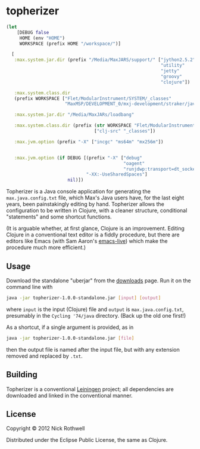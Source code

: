 # topherizer

```clojure
(let
    [DEBUG false
     HOME (env "HOME")
     WORKSPACE (prefix HOME "/workspace/")]

  [
   :max.system.jar.dir (prefix "/Media/MaxJARS/support/" ["jython2.5.2"
                                                          "utility"
                                                          "jetty"
                                                          "groovy"
                                                          "clojure"])

   :max.system.class.dir
   (prefix WORKSPACE ["Flet/ModularInstrument/SYSTEM/_classes"
                      "MaxMSP/DEVELOPMENT_0/mxj-development/straker/java/.classes"])

   :max.system.jar.dir "/Media/MaxJARs/loadbang"

   :max.system.class.dir (prefix (str WORKSPACE "Flet/ModularInstrument/DYNAMIC/")
                                 ["clj-src" "_classes"])

   :max.jvm.option (prefix "-X" ["incgc" "ms64m" "mx256m"])


   :max.jvm.option (if DEBUG [(prefix "-X" ["debug"
                                            "oagent"
                                            "runjdwp:transport=dt_socket,address=8074,server=y,suspend=n"])
                              "-XX:-UseSharedSpaces"]
                       nil)])
```

Topherizer is a Java console application for generating the
`max.java.config.txt` file, which Max's Java users have, for the last
eight years, been painstakingly editing by hand. Topherizer allows the
configuration to be written in Clojure, with a cleaner structure,
conditional "statements" and some shortcut functions.

(It is arguable whether, at first glance, Clojure is an
improvement. Editing Clojure in a conventional text editor is a fiddly
procedure, but there are editors like Emacs (with Sam Aaron's
[emacs-live][el]) which make the procedure much more efficient.)

## Usage

Download the standalone "uberjar" from the [downloads][dl] page. Run it
on the command line with

```bash
java -jar topherizer-1.0.0-standalone.jar [input] [output]
```

where `input` is the input (Clojure) file and `output` is
`max.java.config.txt`, presumably in the `Cycling '74/java`
directory. (Back up the old one first!)

As a shortcut, if a single argument is provided, as in

```bash
java -jar topherizer-1.0.0-standalone.jar [file]
```

then the output file is named after the input file, but with any
extension removed and replaced by `.txt`.

## Building

Topherizer is a conventional [Leiningen][lein] project; all dependencies
are downloaded and linked in the conventional manner.

## License

Copyright © 2012 Nick Rothwell

Distributed under the Eclipse Public License, the same as Clojure.

[el]: https://github.com/overtone/emacs-live
[dl]: https://github.com/cassiel/topherizer/downloads
[lein]: https://github.com/technomancy/leiningen
